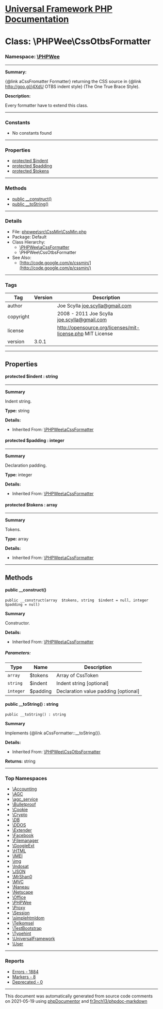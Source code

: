 # [Universal Framework PHP Documentation](../home.md)

# Class: \PHPWee\CssOtbsFormatter
### Namespace: [\PHPWee](../namespaces/PHPWee.md)
---
**Summary:**

{@link aCssFromatter Formatter} returning the CSS source in {@link http://goo.gl/j4XdU OTBS indent style} (The One True Brace Style).

**Description:**

Every formatter have to extend this class.

---
### Constants
* No constants found
---
### Properties
* [protected $indent](../classes/PHPWee.aCssFormatter.md#property_indent)
* [protected $padding](../classes/PHPWee.aCssFormatter.md#property_padding)
* [protected $tokens](../classes/PHPWee.aCssFormatter.md#property_tokens)
---
### Methods
* [public __construct()](../classes/PHPWee.aCssFormatter.md#method___construct)
* [public __toString()](../classes/PHPWee.CssOtbsFormatter.md#method___toString)
---
### Details
* File: [phpwee\src\CssMin\CssMin.php](../files/phpwee.src.CssMin.CssMin.md)
* Package: Default
* Class Hierarchy: 
  * [\PHPWee\aCssFormatter](../classes/PHPWee.aCssFormatter.md)
  * \PHPWee\CssOtbsFormatter
* See Also:
  * [http://code.google.com/p/cssmin/](http://code.google.com/p/cssmin/)
---
### Tags
| Tag | Version | Description |
| --- | ------- | ----------- |
| author |  | Joe Scylla <joe.scylla@gmail.com> |
| copyright |  | 2008 - 2011 Joe Scylla <joe.scylla@gmail.com> |
| license |  | http://opensource.org/licenses/mit-license.php MIT License |
| version | 3.0.1 |  |
---
## Properties
<a name="property_indent"></a>
#### protected $indent : string
---
**Summary**

Indent string.

**Type:** string

**Details:**
* Inherited From: [\PHPWee\aCssFormatter](../classes/PHPWee.aCssFormatter.md)


<a name="property_padding"></a>
#### protected $padding : integer
---
**Summary**

Declaration padding.

**Type:** integer

**Details:**
* Inherited From: [\PHPWee\aCssFormatter](../classes/PHPWee.aCssFormatter.md)


<a name="property_tokens"></a>
#### protected $tokens : array
---
**Summary**

Tokens.

**Type:** array

**Details:**
* Inherited From: [\PHPWee\aCssFormatter](../classes/PHPWee.aCssFormatter.md)



---
## Methods
<a name="method___construct" class="anchor"></a>
#### public __construct() 

```
public __construct(array  $tokens, string  $indent = null, integer  $padding = null) 
```

**Summary**

Constructor.

**Details:**
* Inherited From: [\PHPWee\aCssFormatter](../classes/PHPWee.aCssFormatter.md)
##### Parameters:
| Type | Name | Description |
| ---- | ---- | ----------- |
| <code>array</code> | $tokens  | Array of CssToken |
| <code>string</code> | $indent  | Indent string [optional] |
| <code>integer</code> | $padding  | Declaration value padding [optional] |




<a name="method___toString" class="anchor"></a>
#### public __toString() : string

```
public __toString() : string
```

**Summary**

Implements {@link aCssFormatter::__toString()}.

**Details:**
* Inherited From: [\PHPWee\CssOtbsFormatter](../classes/PHPWee.CssOtbsFormatter.md)

**Returns:** string



---

### Top Namespaces

* [\Accounting](../namespaces/Accounting.md)
* [\AGC](../namespaces/AGC.md)
* [\agc_service](../namespaces/agc_service.md)
* [\Bulletproof](../namespaces/Bulletproof.md)
* [\Cookie](../namespaces/Cookie.md)
* [\Crypto](../namespaces/Crypto.md)
* [\DB](../namespaces/DB.md)
* [\DDOS](../namespaces/DDOS.md)
* [\Extender](../namespaces/Extender.md)
* [\Facebook](../namespaces/Facebook.md)
* [\Filemanager](../namespaces/Filemanager.md)
* [\GoogleExt](../namespaces/GoogleExt.md)
* [\HTML](../namespaces/HTML.md)
* [\IMEI](../namespaces/IMEI.md)
* [\img](../namespaces/img.md)
* [\Indosat](../namespaces/Indosat.md)
* [\JSON](../namespaces/JSON.md)
* [\MrShan0](../namespaces/MrShan0.md)
* [\MVC](../namespaces/MVC.md)
* [\Naneau](../namespaces/Naneau.md)
* [\Netscape](../namespaces/Netscape.md)
* [\Office](../namespaces/Office.md)
* [\PHPWee](../namespaces/PHPWee.md)
* [\Proxy](../namespaces/Proxy.md)
* [\Session](../namespaces/Session.md)
* [\simplehtmldom](../namespaces/simplehtmldom.md)
* [\Telkomsel](../namespaces/Telkomsel.md)
* [\TestBootstrap](../namespaces/TestBootstrap.md)
* [\Typehint](../namespaces/Typehint.md)
* [\UniversalFramework](../namespaces/UniversalFramework.md)
* [\User](../namespaces/User.md)

---

### Reports
* [Errors - 1884](../reports/errors.md)
* [Markers - 8](../reports/markers.md)
* [Deprecated - 0](../reports/deprecated.md)

---

This document was automatically generated from source code comments on 2021-05-19 using [phpDocumentor](http://www.phpdoc.org/) and [fr3nch13/phpdoc-markdown](https://github.com/fr3nch13/phpdoc-markdown)
